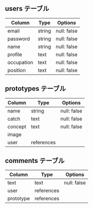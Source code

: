 ## users テーブル

| Column     | Type   | Options     |
| ---------- | ------ | ----------- |
| email      | string | null: false |
| password   | string | null: false |
| name       | string | null: false |
| profile    | text   | null: false |
| occupation | text   | null: false |
| position   | text   | null: false |



## prototypes テーブル

| Column  | Type       | Options     |
| ------- | ---------- | ----------- |
| name    | string     | null: false |
| catch   | text       | null: false |
| concept | text       | null: false |
| image   |            |             |
| user    | references |             |



## comments テーブル

| Column    | Type       | Options     |
| --------- | ---------- | ----------- |
| text      | text       | null: false |
| user      | references |             |
| prototype | references |             |


